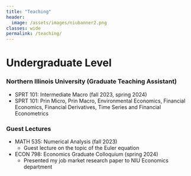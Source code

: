 ```yaml
---
title: "Teaching"
header:
  image: /assets/images/niubanner2.png
classes: wide
permalink: /teaching/
---
```



# Undergraduate Level

### Northern Illinois University (Graduate Teaching Assistant)
- SPRT 101: Intermediate Macro (fall 2023, spring 2024)
- SPRT 101: Prin Micro, Prin Macro, Environmental Economics, Financial Economics, Financial Derivatives, Time Series and Financial Econometrics
 

### Guest Lectures
 - MATH 535: Numerical Analysis (fall 2023)  
    - Guest lecture on the topic of the Euler equation
-  ECON 798: Economics Graduate Colloquium (spring 2024)  
    - Presented my job market research paper to NIU Economics department  
